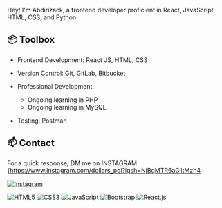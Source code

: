 Hey! I'm Abdirizack, a frontend developer proficient in React, JavaScript, HTML, CSS, and Python.


## 📦 Toolbox

- Frontend Development: React JS, HTML, CSS  
- Version Control: Git, GitLab, Bitbucket  
- Professional Development:
  - Ongoing learning in PHP  
  - Ongoing learning in MySQL
   
- Testing: Postman  

## 📫 Contact

 For a quick response, DM me on INSTAGRAM  {https://www.instagram.com/dollars_poi?igsh=NjBqMTR6aG1tMzh4
 
[![Instagram](https://img.shields.io/badge/Instagram-%23E4405F.svg?logo=Instagram&logoColor=white)](https://instagram.com/imraac) 



 ![HTML5](https://img.icons8.com/color/48/000000/html-5.png) [](https://icons8.com/icon/20909/html-5)                      ![CSS3](https://img.icons8.com/color/48/000000/css3.png) [](https://icons8.com/icon/20906/css3)
 ![JavaScript](https://img.icons8.com/color/48/000000/javascript.png) [](https://icons8.com/icon/20907/javascript)               ![Bootstrap](https://img.icons8.com/color/48/000000/bootstrap.png) [](https://icons8.com/icon/99865/bootstrap)
 ![React.js](https://img.icons8.com/color/48/000000/react-native.png) [](https://icons8.com/icon/45168/react-native)
